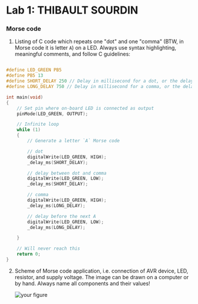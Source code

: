 # Lab 1: THIBAULT SOURDIN

### Morse code

1. Listing of C code which repeats one "dot" and one "comma" (BTW, in Morse code it is letter `A`) on a LED. Always use syntax highlighting, meaningful comments, and follow C guidelines:

```c

#define LED_GREEN PB5
#define PB5 13
#define SHORT_DELAY 250 // Delay in millisecond for a dot, or the delay between two signals
#define LONG_DELAY 750 // Delay in millisecond for a comma, or the delay between two characters

int main(void)
{
    // Set pin where on-board LED is connected as output
    pinMode(LED_GREEN, OUTPUT);

    // Infinite loop
    while (1)
    {
        // Generate a letter `A` Morse code

        // dot
        digitalWrite(LED_GREEN, HIGH);
        _delay_ms(SHORT_DELAY);

        // delay between dot and comma
        digitalWrite(LED_GREEN, LOW);
        _delay_ms(SHORT_DELAY);

        // comma
        digitalWrite(LED_GREEN, HIGH);
        _delay_ms(LONG_DELAY);

        // delay before the next A
        digitalWrite(LED_GREEN, LOW);
        _delay_ms(LONG_DELAY);

    }

    // Will never reach this
    return 0;
}
```

2. Scheme of Morse code application, i.e. connection of AVR device, LED, resistor, and supply voltage. The image can be drawn on a computer or by hand. Always name all components and their values!

   ![your figure]()
